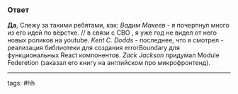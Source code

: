 ### Ответ

**Да**,
	Слежу за такими ребятами, как:
		*Вадим Макеев* - я почерпнул много из его идей по вёрстке. // в связи с СВО , я уже год не видел от него новых роликов на youtube.
		*Kent C. Dodds* - последнее, что я смотрел - реализация библиотеки для создания errorBoundary для функциональных React компонентов.
		*Zack Jackson* придумал Module Federetion (заказал его книгу на английском про микрофронтенд).

___
tags: #hh